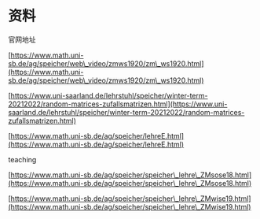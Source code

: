 # 资料

官网地址

[https://www.math.uni-sb.de/ag/speicher/web\_video/zmws1920/zm\_ws1920.html](https://www.math.uni-sb.de/ag/speicher/web\_video/zmws1920/zm\_ws1920.html)

[https://www.uni-saarland.de/lehrstuhl/speicher/winter-term-20212022/random-matrices-zufallsmatrizen.html](https://www.uni-saarland.de/lehrstuhl/speicher/winter-term-20212022/random-matrices-zufallsmatrizen.html)

[https://www.math.uni-sb.de/ag/speicher/lehreE.html](https://www.math.uni-sb.de/ag/speicher/lehreE.html)

teaching

[https://www.math.uni-sb.de/ag/speicher/speicher\_lehre\_ZMsose18.html](https://www.math.uni-sb.de/ag/speicher/speicher\_lehre\_ZMsose18.html)

[https://www.math.uni-sb.de/ag/speicher/speicher\_lehre\_ZMwise19.html](https://www.math.uni-sb.de/ag/speicher/speicher\_lehre\_ZMwise19.html)



